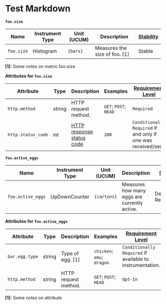 # Test Markdown

**`foo.size`**
<!-- semconv metric.foo.size(metric_table) -->
| Name     | Instrument Type | Unit (UCUM) | Description    | [Stability](https://opentelemetry.io/docs/specs/otel/versioning-and-stability/#semantic-conventions-stability) |
| -------- | --------------- | ----------- | -------------- | --------- |
| `foo.size` | Histogram | `{bars}` | Measures the size of foo. [1] | Stable |

**[1]:** Some notes on metric.foo.size
<!-- endsemconv -->

**Attributes for `foo.size`**
<!-- semconv metric.foo.size -->
| Attribute  | Type | Description  | Examples  | [Requirement Level](https://opentelemetry.io/docs/specs/semconv/general/attribute-requirement-level/) | [Stability](https://opentelemetry.io/docs/specs/otel/versioning-and-stability/#semantic-conventions-stability) |
|---|---|---|---|---|---|
| `http.method` | string | HTTP request method. | `GET`; `POST`; `HEAD` | `Required` | Experimental |
| `http.status_code` | int | [HTTP response status code](https://tools.ietf.org/html/rfc7231#section-6). | `200` | `Conditionally Required` if and only if one was received/sent. | Experimental |
<!-- endsemconv -->

**`foo.active_eggs`**
<!-- semconv metric.foo.active_eggs(metric_table) -->
| Name     | Instrument Type | Unit (UCUM) | Description    | [Stability](https://opentelemetry.io/docs/specs/otel/versioning-and-stability/#semantic-conventions-stability) |
| -------- | --------------- | ----------- | -------------- | --------- |
| `foo.active_eggs` | UpDownCounter | `{cartons}` | Measures how many eggs are currently active. | Deprecated: Removed. |
<!-- endsemconv -->

**Attributes for `foo.active_eggs`**
<!-- semconv metric.foo.active_eggs -->
| Attribute  | Type | Description  | Examples  | [Requirement Level](https://opentelemetry.io/docs/specs/semconv/general/attribute-requirement-level/) | [Stability](https://opentelemetry.io/docs/specs/otel/versioning-and-stability/#semantic-conventions-stability) |
|---|---|---|---|---|---|
| `bar.egg.type` | string | Type of egg. [1] | `chicken`; `emu`; `dragon` | `Conditionally Required` if available to instrumentation. | Experimental |
| `http.method` | string | HTTP request method. | `GET`; `POST`; `HEAD` | `Opt-In` | Experimental |

**[1]:** Some notes on attribute
<!-- endsemconv -->
